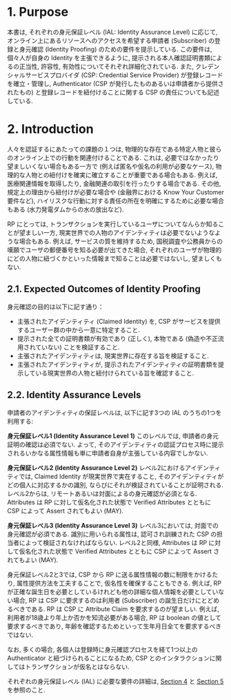 <a name="sec1"></a>

# 1. <a name="purpose"></a> Purpose

本書は, それぞれの身元保証レベル (IAL: Identity Assurance Level) に応じて, オンライン上にあるリソースへのアクセスを希望する申請者 (Subscriber) の登録と身元確認 (Identity Proofing) のための要件を提示している. この要件は, 個々人が自身の Identity を主張できるように, 提示される本人確認証明書類によるの正当性, 許容性, 有効性についてそれぞれ詳細化されている. また, クレデンシャルサービスプロバイダ (CSP: Credential Service Provider) が登録レコードを確立・管理し, Authenticator (CSP が発行したものあるいは申請者から提供されたもの) と登録レコードを紐付けることに関する CSP の責任についても記述している.

<!-- This document provides requirements for enrollment and identity proofing of subscribers that wish to gain access to online resources at each Identity Assurance Level (IAL).  The requirements detail the acceptability, validation, and verification of identity evidence that will be presented by an individual to support their claim of identity. This document also details the responsibilities of Credential Service Providers (CSPs) with respect to establishing and maintaining enrollment records, and binding of authenticators (either CSP issued or subscriber-provided) to the enrollment record. -->

<a name="sec2"></a>

# 2. <a name="intro"></a> Introduction

人々を認証するにあたっての課題の１つは, 物理的な存在である特定人物と彼らのオンライン上での行動を関連付けることである. これは, 必要ではなかったり望ましいくない場合もある一方で (例えば匿名や仮名の利用が必要なケース), 物理的な人物との紐付けを確実に確立することが重要である場合もある. 例えば, 医療関連情報を取得したり, 金融関連の取引を行ったりする場合である. その他, 規定上の理由から紐付けが必要な場合や (金融界における Know Your Customer 要件など), ハイリスクな行動に対する責任の所在を明確にするために必要な場合もある (水力発電ダムからの水の放出など).

<!-- One of the challenges associated with authenticating people is the association of their online activities with a specific physical person. While there are situations where this is not required or is even undesirable (i.e., use cases where anonymity or pseudonymity are required), there are others where it is important to reliably establish an association with a physical person. Examples include obtaining health care and executing financial transactions. There are also situations where the association is required for regulatory reasons (e.g., Know Your Customer requirements in the financial community) or to establish accountability for high-risk actions (e.g., the release of water from a hydroelectric dam). -->

RP にとっては, トランザクションを実行しているユーザについてなんらか知ることが望ましい一方, 現実世界での人物のアイデンティティは必要でないようなような場合もある. 例えば, サービスの質を維持するため, 国税調査や公務員からの嘆願でユーザの郵便番号を知る必要が出てきた場合, それぞれのユーザが物理的にどの人物に紐づくかといった情報まで知ることは必要ではないし, 望ましくもない.

<!-- There are also instances where it is desirable for a relying party (RP) to know something about a user executing a transaction, but not know the real human identity of the person.  For example, in order to maintain integrity of the service, it may be desirable to know the home ZIP Code of a user for purposes of census taking or petitioning an elected official but where it is not necessary or desirable to know the underlying identity of the person. Identity assurance levels provide a method for expressing the level of assurance associated with attributes established by the credential service provider during the proofing process. -->

## 2.1. Expected Outcomes of Identity Proofing

身元確認の目的は以下に記す通り：  
<!-- The objective of identity proofing is to: -->

* 主張されたアイデンティティ (Claimed Identity) を, CSP がサービスを提供するユーザー群の中から一意に特定すること.
* 提示された全ての証明書類が有効であり (正しく), 本物である (偽造や不正流用されていない) ことを検証すること.
* 主張されたアイデンティティは, 現実世界に存在する旨を検証すること.
* 主張されたアイデンティティが, 提示されたアイデンティティの証明書類を提示している現実世界の人物と紐付けられている旨を確認すること.

<!--
* Resolve a claimed identity to a single, unique identity within the context of the population of users the CSP serves.
* Validate that all evidence that is supplied is valid (correct) and genuine (not counterfeit or misappropriated).
* Validate that the claimed identity exists in the real world.
* Verify that the claimed identity is associated with the real person supplying the identity evidence.
-->

## 2.2. Identity Assurance Levels

申請者のアイデンティティの保証レベルは, 以下に記す3つの IAL のうちの1つを利用する:

<!-- Assurance in a subscriber's identity is described using one of three IALs: -->

**身元保証レベル1 (Identity Assurance Level 1)**
このレベルでは, 申請者の身元証明の確認は必須でない. よって, そのアイデンティティの認証プロセス時に提示されるいかなる属性情報も単に申請者自身が主張している内容でしかない.

**身元保証レベル2 (Identity Assurance Level 2)**
レベル2におけるアイデンティティでは, Claimed Identity が現実世界で実在すること, そのアイデンティティがどの個人に対応するかの識別, ならびにそれが検証されていることが証明される. レベル2からは, リモートあるいは対面によるの身元確認が必須となる. Attributes は RP に対して仮名化された状態で Verified Attributes とともに CSP によって Assert されてもよい (MAY).

**身元保証レベル3 (Identity Assurance Level 3)**
レベル3においては, 対面での身元確認が必須である. 識別に用いられる属性は, 認可され訓練された CSP の担当者によって検証されなければならない. レベル2と同様, Attributes は RP に対して仮名化された状態で Verified Attributes とともに CSP によって Assert されてもよい (MAY).

<!--
**Identity Assurance Level 1**:
At this level, there is no requirement for an applicant's identity to be proven.  Any attributes provided in conjunction with the authentication process are self-asserted.

**Identity Assurance Level 2**:
At IAL 2, the claimed identity is proven with evidence that supports the real world existence of the claimed identity and identifies and verifies the person to whom the claimed identity belongs.  IAL 2 introduces the need for either remote or in-person identity proofing.  Attributes MAY be asserted by CSPs to RPs in support of pseudonymous identity with verified attributes.

**Identity Assurance Level 3**:
At Identity Assurance Level 3, in-person identity proofing is required. Identifying attributes must be verified by an authorized and trained representative of the CSP. As with IAL 2, attributes MAY be asserted by CSPs to RPs in support of pseudonymous identity with verified attributes.
-->

身元保証レベル2と3では, CSP から RP に送る属性情報の数に制限をかけるたり, 属性提供方法を工夫することで, 仮名性を確保することもできる. 例えば, RP が正確な誕生日を必要としているけれども他の詳細な個人情報を必要としていない場合, RP は CSP に要求するのは利用者 (Subscriber) の誕生日だけにとどめるべきである. RP は CSP に Attribute Claim を要求するのが望ましい. 例えば, 利用者が18歳より年上か否かを知流必要がある場合, RP は boolean の値として要求するべきであり, 年齢を確認するためといって生年月日全てを要求するべきではない.

<!-- At IAL 2 and IAL 3, pseudonymity is enabled by CSP limiting the number of attributes sent, or the way they are presented, to the RP. For example, if an RP needs a valid birthdate but no other personal details, the RP should leverage a CSP to request just the birthdate of the subscriber. It is preferred for the RP to ask the CSP for an attribute claim. For example, if an RP needs to know if a claimant is older than 18 they should request a boolean value, not the entire birthdate in order to evaluate age. -->

なお, 多くの場合, 各個人は登録時に身元確認プロセスを経て1つ以上の Authenticator と紐づけられることになるため, CSP とのインタラクションに関してはトランザクションが仮名とはならない.

<!-- Since the individual will have undergone an identity proofing process at enrollment and likely associated with one or more authenticators, transactions are not pseudonymous with respect to individual interactions with the CSP. -->

それぞれの身元保証レベル (IAL) に必要な要件の詳細は, [Section 4](#ial-section) と [Section 5](#ipv-section) を参照のこと.

<!-- Detailed requirements for each of the IALs is given in [Section 4](#ial-section) and [Section 5](#ipv-section). -->